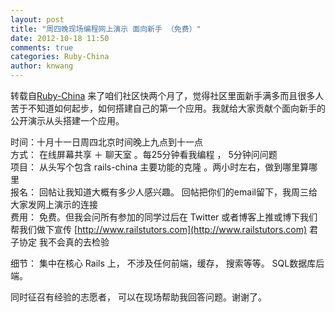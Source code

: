 ```yaml
---
layout: post
title: "周四晚现场编程网上演示 面向新手 （免费）"
date: 2012-10-18 11:50
comments: true
categories: Ruby-China
author: knwang
---
```

转载自[Ruby-China](http://ruby-china.org/topics/5901)
来了咱们社区快两个月了，觉得社区里面新手满多而且很多人苦于不知道如何起步，如何搭建自己的第一个应用。我就给大家贡献个面向新手的公开演示从头搭建一个应用。

时间：十月十一日周四北京时间晚上九点到十一点\
 方式： 在线屏幕共享 ＋ 聊天室 。每25分钟看我编程 ， 5分钟问问题\
 项目： 从头写个包含 rails-china 主要功能的克隆
。两小时左右，做到哪里算哪里\
 报名： 回帖让我知道大概有多少人感兴趣。
回帖把你们的email留下，我周三给大家发网上演示的连接\
 费用： 免费。但我会问所有参加的同学过后在 Twitter 或者博客上推或博下我们
帮我们做下宣传 [http://www.railstutors.com](http://www.railstutors.com)
君子协定 我不会真的去检验

细节： 集中在核心 Rails 上， 不涉及任何前端，缓存， 搜索等等。
SQL数据库后端。

同时征召有经验的志愿者， 可以在现场帮助我回答问题。谢谢了。
